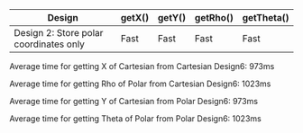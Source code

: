 | Design | getX() | getY() | getRho()| getTheta()|
| --- | --- | --- |--- | --- | 
| Design 2: Store polar coordinates only | Fast | Fast | Fast | Fast|


Average time for getting X of Cartesian from Cartesian Design6: 973ms

Average time for getting Rho of Polar from Cartesian Design6: 1023ms

Average time for getting Y of Cartesian from Polar Design6: 973ms

Average time for getting Theta of Polar from Polar Design6: 1023ms
